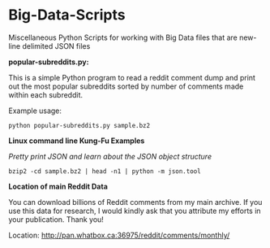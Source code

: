 # Big-Data-Scripts
Miscellaneous Python Scripts for working with Big Data files that are new-line delimited JSON files

**popular-subreddits.py:**

This is a simple Python program to read a reddit comment dump and print out the most popular subreddits sorted by number of comments made within each subreddit.

Example usage:

    python popular-subreddits.py sample.bz2

**Linux command line Kung-Fu Examples**

*Pretty print JSON and learn about the JSON object structure*

    bzip2 -cd sample.bz2 | head -n1 | python -m json.tool

**Location of main Reddit Data**

You can download billions of Reddit comments from my main archive.  If you use this data for research, I would kindly ask that you attribute my efforts in your publication.  Thank you!

Location: http://pan.whatbox.ca:36975/reddit/comments/monthly/
